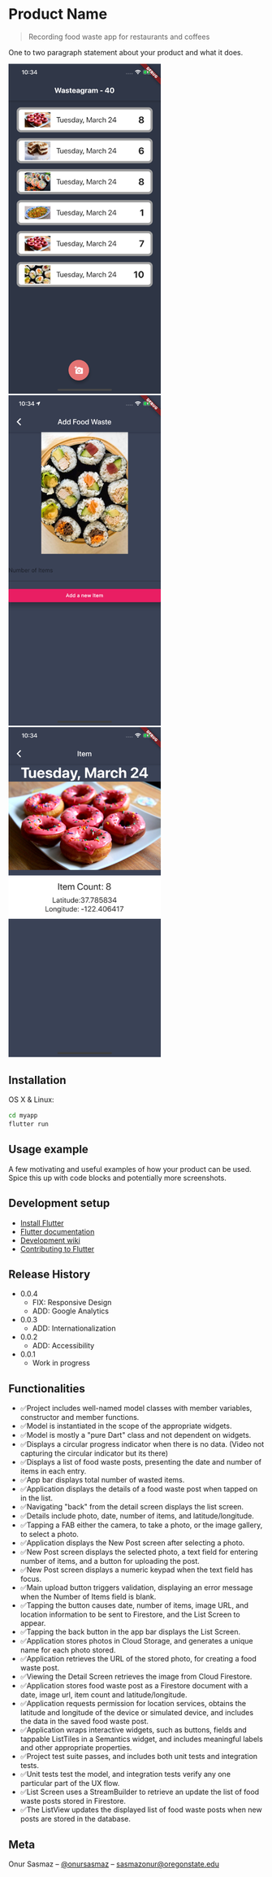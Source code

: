 # Product Name
> Recording food waste app for restaurants and coffees


One to two paragraph statement about your product and what it does.

<img src="/mainpage.png" width="300">
<img src="/additem.png" width="300">
<img src="/detailview.png" width="300">


## Installation

OS X & Linux:

```sh
cd myapp
flutter run
```


## Usage example

A few motivating and useful examples of how your product can be used. Spice this up with code blocks and potentially more screenshots.


## Development setup

* [Install Flutter](https://flutter.dev/get-started/)
* [Flutter documentation](https://flutter.dev/docs)
* [Development wiki](https://github.com/flutter/flutter/wiki)
* [Contributing to Flutter](https://github.com/flutter/flutter/blob/master/CONTRIBUTING.md)

## Release History

* 0.0.4
    * FIX: Responsive Design
    * ADD: Google Analytics
* 0.0.3
    * ADD: Internationalization
* 0.0.2
    * ADD: Accessibility
* 0.0.1
    * Work in progress


## Functionalities
* ✅Project includes well-named model classes with member variables, constructor and member functions.
* ✅Model is instantiated in the scope of the appropriate widgets.
* ✅Model is mostly a "pure Dart" class and not dependent on widgets.
* ✅Displays a circular progress indicator when there is no data. (Video not capturing the circular indicator but its there)
* ✅Displays a list of food waste posts, presenting the date and number of items in each entry.
* ✅App bar displays total number of wasted items.
* ✅Application displays the details of a food waste post when tapped on in the list.
* ✅Navigating "back" from the detail screen displays the list screen.
* ✅Details include photo, date, number of items, and latitude/longitude.
* ✅Tapping a FAB either the camera, to take a photo, or the image gallery, to select a photo.
* ✅Application displays the New Post screen after selecting a photo.
* ✅New Post screen displays the selected photo, a text field for entering number of items, and a button for uploading the post.
* ✅New Post screen displays a numeric keypad when the text field has focus.
* ✅Main upload button triggers validation, displaying an error message when the Number of Items field is blank.
* ✅Tapping the button causes date, number of items, image URL, and location information to be sent to Firestore, and the List Screen to appear.
* ✅Tapping the back button in the app bar displays the List Screen.
* ✅Application stores photos in Cloud Storage, and generates a unique name for each photo stored.
* ✅Application retrieves the URL of the stored photo, for creating a food waste post.
* ✅Viewing the Detail Screen retrieves the image from Cloud Firestore.
* ✅Application stores food waste post as a Firestore document with a date, image url, item count and latitude/longitude.
* ✅Application requests permission for location services, obtains the latitude and longitude of the device or simulated device, and includes the data in the saved food waste post.
* ✅Application wraps interactive widgets, such as buttons, fields and tappable ListTiles in a Semantics widget, and includes meaningful labels and other appropriate properties.
* ✅Project test suite passes, and includes both unit tests and integration tests.
* ✅Unit tests test the model, and integration tests verify any one particular part of the UX flow.
* ✅List Screen uses a StreamBuilder to retrieve an update the list of food waste posts stored in Firestore.
* ✅The ListView updates the displayed list of food waste posts when new posts are stored in the database.


## Meta

Onur Sasmaz – [@onursasmaz](https://www.linkedin.com/in/onursasmaz/) – sasmazonur@oregonstate.edu
